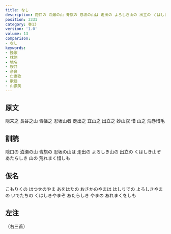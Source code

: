 ```yaml
---
title: なし
description: 隠口の 泊瀬の山 青旗の 忍坂の山は 走出の よろしき山の 出立の くはしき山ぞ あたらしき 山の 荒れまく惜しも
position: 3331
category: 巻13
version: '1.0'
volume: 13
comparison:
- なし
keywords:
- 挽歌
- 枕詞
- 地名
- 桜井
- 奈良
- 亡妻歌
- 歌謡
- 山讃美
---
```


## 原文

隠来之 長谷之山 青幡之 忍坂山者 走出之 宜山之 出立之 妙山叙 惜 山之 荒巻惜毛

## 訓読

隠口の 泊瀬の山 青旗の 忍坂の山は 走出の よろしき山の 出立の くはしき山ぞ あたらしき 山の 荒れまく惜しも

## 仮名

こもりくの はつせのやま あをはたの おさかのやまは はしりでの よろしきやまの いでたちの くはしきやまぞ あたらしき やまの あれまくをしも

## 左注

（右三首）
